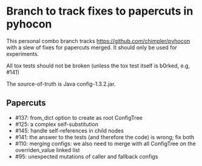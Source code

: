 # Branch to track fixes to papercuts in pyhocon

This personal combo branch tracks https://github.com/chimpler/pyhocon with a slew of fixes for papercuts merged. It should only be used for experiments.

All tox tests should not be broken (unless the tox test itself is b0rked, e.g, #141)

The source-of-truth is Java config-1.3.2.jar.

## Papercuts

* #137: from_dict option to create as root ConfigTree
* #125: a complex self-substitution
* #145: handle self-references in child nodes
* #141: the answer to the tests (and therefore the code) is wrong; fix both
* #110: merging configs: we also need to merge with all ConfigTree on the overriden_value linked list
*  #95: unexpected mutations of caller and fallback configs
